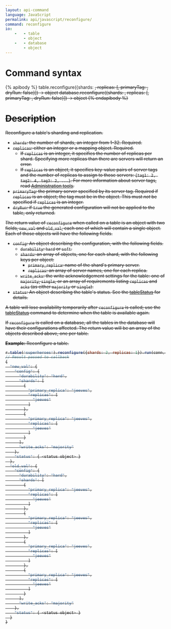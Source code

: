 ```yaml
---
layout: api-command
language: JavaScript
permalink: api/javascript/reconfigure/
command: reconfigure
io:
    -   - table
        - object
    -   - database
        - object
---
```

# Command syntax #

{% apibody %}
table.reconfigure({shards: <s>, replicas: <r>[, primaryTag: <t>, dryRun: false}]) &rarr; object
database.reconfigure({shards: <s>, replicas: <r>[, primaryTag: <t>, dryRun: false}]) &rarr; object
{% endapibody %}

# Description #

Reconfigure a table's sharding and replication.

* `shards`: the number of shards, an integer from 1-32. Required.
* `replicas`: either an integer or a mapping object. Required.
    * If `replicas` is an integer, it specifies the number of replicas per shard. Specifying more replicas than there are servers will return an error.
    * If `replicas` is an object, it specifies key-value pairs of server tags and the number of replicas to assign to those servers: `{tag1: 2, tag2: 4, tag3: 2, ...}`. For more information about server tags, read [Administration tools](/docs/administration-tools/).
* `primaryTag`: the primary server specified by its server tag. Required if `replicas` is an object; the tag must be in the object. This must *not* be specified if `replicas` is an integer.
* `dryRun`: if `true` the generated configuration will not be applied to the table, only returned.

The return value of `reconfigure` when called on a table is an object with two fields, `new_val` and `old_val`, each one of which will contain a single object. Each of those objects will have the following fields.

* `config`: An object describing the configuration, with the following fields.
    * `durability`: `hard` or `soft`.
    * `shards`: an array of objects, one for each shard, with the following keys per object:
        * `primary_replica`: name of the shard's primary server.
        * `replicas`: an array of server names, one for each replica.
    * `write_acks`: the write acknowledgement settings for the table: one of `majority`, `single`, or an array of requirements listing `replicas` and `acks` (as either `majority` or `single`).
* `status`: An object describing the table's status. See the [tableStatus](/api/javascript/table_status) for details.

A table will lose availability temporarily after `reconfigure` is called; use the [tableStatus](/api/javascript/table_status) command to determine when the table is available again.

If `reconfigure` is called on a database, all the tables in the database will have their configurations affected. The return value will be an array of the objects described above, one per table.

__Example:__ Reconfigure a table.

```js
r.table('superheroes').reconfigure({shards: 2, replicas: 1}).run(conn, callback);
// Result passed to callback
{
  "new_val": {
    "config": {
      "durability": "hard",
      "shards": [
        {
          "primary_replica": "jeeves",
          "replicas": [
            "jeeves"
          ]
        },
        {
          "primary_replica": "jeeves",
          "replicas": [
            "jeeves"
          ]
        }
      ],
      "write_acks": "majority"
    },
    "status": { <status object> }
  },
  "old_val": {
    "config": {
      "durability": "hard",
      "shards": [
        {
          "primary_replica": "jeeves",
          "replicas": [
            "jeeves"
          ]
        },
        {
          "primary_replica": "jeeves",
          "replicas": [
            "jeeves"
          ]
        },
        {
          "primary_replica": "jeeves",
          "replicas": [
            "jeeves"
          ]
        },
        {
          "primary_replica": "jeeves",
          "replicas": [
            "jeeves"
          ]
        }
      ],
      "write_acks": "majority"
    },
    "status": { <status object> }
  }
}
```
